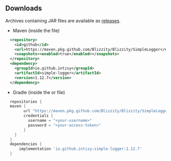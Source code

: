 Downloads
---------
Archives containing JAR files are available as [releases](https://github.com/Blizzity/Blizzity/SimpleLogger/releases).

 * Maven (inside the  file)
```xml
  <repository>
    <id>github</id>
    <url>https://maven.pkg.github.com/Blizzity/Blizzity/SimpleLogger</url>
    <snapshots><enabled>true</enabled></snapshots>
  </repository>
  <dependency>
    <groupId>io.github.intisy</groupId>
    <artifactId>simple-logger</artifactId>
    <version>1.12.7</version>
  </dependency>
```

 * Gradle (inside the  or  file)
```groovy
  repositories {
  maven {
        url "https://maven.pkg.github.com/Blizzity/Blizzity/SimpleLogger"
        credentials {
          username = "<your-username>"
          password = "<your-access-token>"
        }
    }
  }
  dependencies {
      implementation 'io.github.intisy:simple-logger:1.12.7'
  }
```
